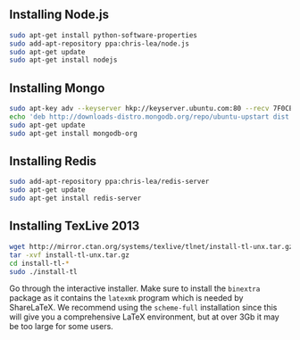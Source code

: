 ## Installing Node.js

```sh
sudo apt-get install python-software-properties
sudo add-apt-repository ppa:chris-lea/node.js
sudo apt-get update
sudo apt-get install nodejs
```

## Installing Mongo

```sh
sudo apt-key adv --keyserver hkp://keyserver.ubuntu.com:80 --recv 7F0CEB10
echo 'deb http://downloads-distro.mongodb.org/repo/ubuntu-upstart dist 10gen' | sudo tee /etc/apt/sources.list.d/mongodb.list
sudo apt-get update
sudo apt-get install mongodb-org
```

## Installing Redis

```sh
sudo add-apt-repository ppa:chris-lea/redis-server
sudo apt-get update
sudo apt-get install redis-server
```

## Installing TexLive 2013

```sh
wget http://mirror.ctan.org/systems/texlive/tlnet/install-tl-unx.tar.gz
tar -xvf install-tl-unx.tar.gz
cd install-tl-*
sudo ./install-tl
```

Go through the interactive installer. Make sure to install the `binextra` package as it contains the `latexmk` program which is needed by ShareLaTeX. We recommend using the `scheme-full` installation since this will give you a comprehensive LaTeX environment, but at over 3Gb it may be too large for some users.
